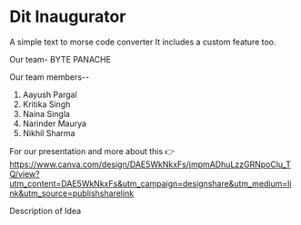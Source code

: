 # Dit Inaugurator

A simple text to morse code converter
It includes a custom feature too.

Our team-  BYTE PANACHE

Our team members--

1. Aayush Pargal
2. Kritika Singh
3. Naina Singla
4. Narinder Maurya
5. Nikhil Sharma

For our presentation and more about this 👉
https://www.canva.com/design/DAE5WkNkxFs/jmpmADhuLzzGRNpoClu_TQ/view?utm_content=DAE5WkNkxFs&utm_campaign=designshare&utm_medium=link&utm_source=publishsharelink

Description of Idea
